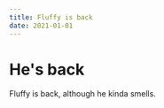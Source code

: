 ```yaml
---
title: Fluffy is back
date: 2021-01-01
---
```


# He's back

Fluffy is back, although he kinda smells.